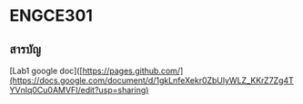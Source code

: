 # ENGCE301

## สารบัญ

[Lab1 google doc]([https://pages.github.com/](https://docs.google.com/document/d/1gkLnfeXekr0ZbUlyWLZ_KKrZ7Zg4TYVnIq0Cu0AMVFI/edit?usp=sharing)
